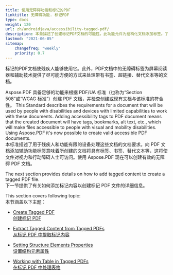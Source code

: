 ```yaml
---
title: 使用无障碍功能和标记的PDF
linktitle: 无障碍功能. 标记PDF
type: docs
weight: 120
url: zh/androidjava/accessibility-tagged-pdf/
description: 本章描述了创建标记PDF文档的可能性。此功能允许为结构化文档添加标签。了解更多关于获取经济实惠的PDF的方法。
lastmod: "2021-06-05"
sitemap:
    changefreq: "weekly"
    priority: 0.7
---
```


标记的PDF文档使残疾人能够使用它。此外，PDF文档中的无障碍标签为屏幕阅读器和辅助技术提供了尽可能方便的方式来处理带有书签、超链接、替代文本等的文档。

Aspose.PDF 具备足够的功能来根据 PDF/UA 标准（也称为“Section 508”或“WCAG 标准”）创建 PDF 文档，并检查创建或现有文档与该标准的符合性。
 This Standard describes the requirements for a document that will be used by people with disabilities and devices with limited capabilities to work with these documents. Adding accessibility tags to PDF document means that the created document will have tags, bookmarks, alt text, etc., which will make files accessible to people with visual and mobility disabilities. Using Aspose.PDF it's now possible to create valid accessible PDF documents.  
本标准描述了用于残疾人和功能有限的设备处理这些文档的文档要求。向 PDF 文档添加辅助功能标签意味着所创建的文档将具有标签、书签、替代文本等，这将使文件对视力和行动障碍人士可访问。使用 Aspose.PDF 现在可以创建有效的无障碍 PDF 文档。

The next section provides details on how to add tagged content to create a tagged PDF file.  
下一节提供了有关如何添加标记内容以创建标记 PDF 文件的详细信息。

This section covers following topic:  
本节涵盖以下主题：

- [Create Tagged PDF](/pdf/andriodjava/create-tagged-pdf-documents/)  
  [创建标记 PDF](/pdf/andriodjava/create-tagged-pdf-documents/)

- [Extract Tagged Content from Tagged PDFs](/pdf/androidjava/extract-tagged-content-from-tagged-pdfs/)  
  [从标记 PDF 中提取标记内容](/pdf/androidjava/extract-tagged-content-from-tagged-pdfs/)

- [Setting Structure Elements Properties](/pdf/androidjava/set-tagged-pdfs-element-properties/)  
  [设置结构元素属性](/pdf/androidjava/set-tagged-pdfs-element-properties/)

- [Working with Table in Tagged PDFs](/pdf/androidjava/working-with-table-in-tagged-pdfs/)  
  [在标记 PDF 中处理表格](/pdf/androidjava/working-with-table-in-tagged-pdfs/)